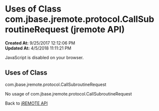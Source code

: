 # Uses of Class com.jbase.jremote.protocol.CallSubroutineRequest (jremote API)

**Created At:** 9/25/2017 12:12:06 PM  
**Updated At:** 4/5/2018 11:11:21 PM  

<script type="text/javascript"><!--
    try {
        if (location.href.indexOf('is-external=true') == -1) {
            parent.document.title="Uses of Class com.jbase.jremote.protocol.CallSubroutineRequest (jremote   API)";
        }
    }
    catch(err) {
    }
//--></script><noscript><div>JavaScript is disabled on your browser.</div></noscript><!-- ========= START OF TOP NAVBAR ======= -->
<!--   -->

<script type="text/javascript"><!--
  allClassesLink = document.getElementById("allclasses_navbar_top");
  if(window==top) {
    allClassesLink.style.display = "block";
  }
  else {
    allClassesLink.style.display = "none";
  }
  //--></script>
<!--   -->
<!-- ========= END OF TOP NAVBAR ========= -->
## Uses of Class
com.jbase.jremote.protocol.CallSubroutineRequest

No usage of com.jbase.jremote.protocol.CallSubroutineRequest
<!-- ======= START OF BOTTOM NAVBAR ====== -->
<!--   -->


Back to [jREMOTE API](com_jbase_jremote_package-summary)
